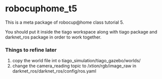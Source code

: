 # robocuphome_t5

This is a meta package of robocup@home class tutorial 5.

You should put it inside the tiago workspace along with tiago package and darknet_ros package in order to work together.

### Things to refine later

1. copy the world file int o tiago_simulation/tiago_gazebo/worlds/
2. change the camera_reading topic to /xtion/rgb/image_raw in darknet_ros/darknet_ros/config/ros.yaml
